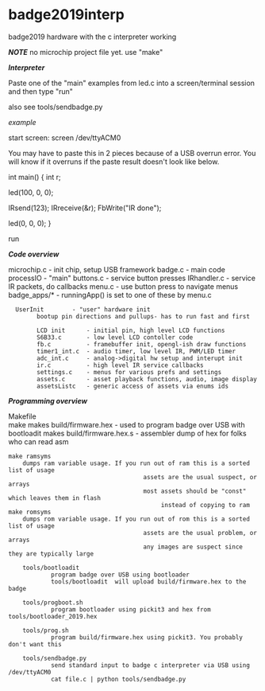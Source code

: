 # badge2019interp
badge2019 hardware with the c interpreter working

***NOTE***
no microchip project file yet. use "make"


***Interpreter***

Paste one of the "main" examples from led.c into
a screen/terminal session and then type "run"

also see tools/sendbadge.py


*example*

start screen:
screen /dev/ttyACM0

You may have to paste this in 2 pieces because
of a USB overrun error. You will know if it overruns
if the paste result doesn't look like below.

int main() {
   int r;

   led(100, 0, 0);

   IRsend(123);
   IRreceive(&r);
   FbWrite("IR done");

   led(0, 0, 0);
}

run


***Code overview***

  microchip.c       - init chip, setup USB framework
    badge.c         - main code
      processIO     - "main"
        buttons.c     - service button presses
        IRhandler.c   - service IR packets, do callbacks
        menu.c        - use button press to navigate menus
           badge_apps/*  - runningApp() is set to one of these by menu.c

      UserInit        - "user" hardware init
			bootup pin directions and pullups- has to run fast and first

			LCD init      - initial pin, high level LCD functions
			S6B33.c       - low level LCD contoller code
			fb.c          - framebuffer init, opengl-ish draw functions
			timer1_int.c  - audio timer, low level IR, PWM/LED timer
			adc_int.c     - analog->digital hw setup and interupt init
			ir.c          - high level IR service callbacks
			settings.c    - menus for various prefs and settings
			assets.c      - asset playback functions, audio, image display
			assetsListc   - generic access of assets via enums ids



***Programming overview***

   Makefile   
	make
		makes build/firmware.hex   - used to program badge over USB with bootloadit
		makes build/firmware.hex.s - assembler dump of hex for folks who can read asm

	make ramsyms
		dumps ram variable usage. If you run out of ram this is a sorted list of usage
                                          assets are the usual suspect, or arrays
                                          most assets should be "const" which leaves them in flash 
                                               instead of copying to ram
	make romsyms
		dumps rom variable usage. If you run out of rom this is a sorted list of usage
                                          assets are the usual problem, or arrays
                                          any images are suspect since they are typically large

        tools/bootloadit
                program badge over USB using bootloader
                tools/bootloadit  will upload build/firmware.hex to the badge

        tools/progboot.sh
                program bootloader using pickit3 and hex from tools/bootloader_2019.hex

        tools/prog.sh
                program build/firmware.hex using pickit3. You probably don't want this

        tools/sendbadge.py
                send standard input to badge c interpreter via USB using /dev/ttyACM0
                cat file.c | python tools/sendbadge.py
